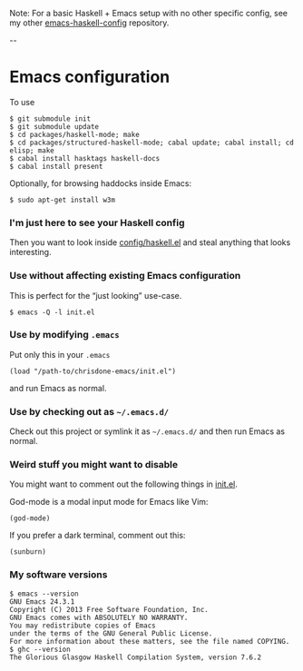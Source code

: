 Note: For a basic Haskell + Emacs setup with no other specific config, see
my other
[emacs-haskell-config](https://github.com/chrisdone/emacs-haskell-config)
repository.

--

# Emacs configuration

To use

    $ git submodule init
    $ git submodule update
    $ cd packages/haskell-mode; make
    $ cd packages/structured-haskell-mode; cabal update; cabal install; cd elisp; make
    $ cabal install hasktags haskell-docs
    $ cabal install present

Optionally, for browsing haddocks inside Emacs:

    $ sudo apt-get install w3m

### I'm just here to see your Haskell config

Then you want to look inside
[config/haskell.el](https://github.com/chrisdone/chrisdone-emacs/blob/master/config/haskell.el)
and steal anything that looks interesting.

### Use without affecting existing Emacs configuration

This is perfect for the “just looking” use-case.

    $ emacs -Q -l init.el

### Use by modifying `.emacs`

Put only this in your `.emacs`

    (load "/path-to/chrisdone-emacs/init.el")

and run Emacs as normal.

### Use by checking out as `~/.emacs.d/`

Check out this project or symlink it as `~/.emacs.d/` and then run
Emacs as normal.

### Weird stuff you might want to disable

You might want to comment out the following things in [init.el](https://github.com/chrisdone/chrisdone-emacs/blob/master/init.el).

God-mode is a modal input mode for Emacs like Vim:

    (god-mode)

If you prefer a dark terminal, comment out this:

    (sunburn)

### My software versions

    $ emacs --version
    GNU Emacs 24.3.1
    Copyright (C) 2013 Free Software Foundation, Inc.
    GNU Emacs comes with ABSOLUTELY NO WARRANTY.
    You may redistribute copies of Emacs
    under the terms of the GNU General Public License.
    For more information about these matters, see the file named COPYING.
    $ ghc --version
    The Glorious Glasgow Haskell Compilation System, version 7.6.2
